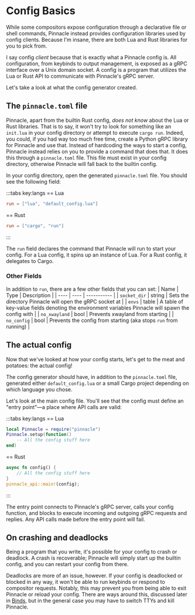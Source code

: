 # Config Basics

While some compositors expose configuration through a declarative file or shell commands, Pinnacle instead provides
configuration libraries used by config clients. Because I'm insane, there are both Lua and Rust libraries for you to pick from.

I say config *client* because that is exactly what a Pinnacle config is. All configuration,
from keybinds to output management, is exposed as a gRPC interface over a Unix domain socket.
A config is a program that utilizes the Lua or Rust API to communicate with Pinnacle's gRPC server.

Let's take a look at what the config generator created.

## The `pinnacle.toml` file

Pinnacle, apart from the builtin Rust config, *does not know* about the Lua or Rust libraries.
That is to say, it won't try to look for something like an `init.lua` in your config directory
or attempt to execute `cargo run`. Indeed, you could, if you had way too much free time, create a
Python gRPC library for Pinnacle and use that. Instead of hardcoding the ways to start a config,
Pinnacle instead relies on you to provide a command that does that.
It does this through a `pinnacle.toml` file. This file must exist in your config directory,
otherwise Pinnacle will fall back to the builtin config.

In your config directory, open the generated `pinnacle.toml` file. You should see the following field:

:::tabs key:langs
== Lua
```toml
run = ["lua", "default_config.lua"]
```
== Rust
```toml
run = ["cargo", "run"]
```
:::

The `run` field declares the command that Pinnacle will run to start your config.
For a Lua config, it spins up an instance of Lua. For a Rust config, it delegates to Cargo.

### Other Fields

In addition to `run`, there are a few other fields that you can set:
| Name | Type | Description |
| ---- | ---- | ----------- |
| `socket_dir` | string | Sets the directory Pinnacle will open the gRPC socket at |
| `envs` | table | A table of key-value fields denoting the environment variables Pinnacle will spawn the config with |
| `no_xwayland` | bool | Prevents xwayland from starting |
| `no_config` | bool | Prevents the config from starting (aka stops `run` from running) |

## The actual config

Now that we've looked at how your config starts, let's get to the meat and potatoes: the actual config!

The config generator should have, in addition to the `pinnacle.toml` file, generated either `default_config.lua`
or a small Cargo project depending on which language you chose.

Let's look at the main config file. You'll see that the config must define an "entry point"—a place where
API calls are valid:

:::tabs key:langs
== Lua
```lua 
local Pinnacle = require("pinnacle")
Pinnacle.setup(function()
    -- All the config stuff here
end)
```
== Rust
```rust
async fn config() {
    // All the config stuff here
}
pinnacle_api::main!(config);
```
:::

The entry point connects to Pinnacle's gRPC server, calls your config function, and blocks to execute
incoming and outgoing gRPC requests and replies. Any API calls made before the entry point will fail.

## On crashing and deadlocks

Being a program that you write, it's possible for your config to crash or deadlock. A crash is recoverable;
Pinnacle will simply start up the builtin config, and you can restart your config from there.

Deadlocks are more of an issue, however. If your config is deadlocked or blocked in any way, it won't
be able to run keybinds or respond to compositor requests. Notably, this may prevent you from being able to
exit Pinnacle or reload your config. There are ways around this, discussed later in [Binds](./binds), but
in the general case you may have to switch TTYs and kill Pinnacle.
